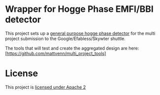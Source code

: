 # Wrapper for Hogge Phase EMFI/BBI detector

This project sets up a [general purpose hogge phase detector](https://github.com/h1kari/hpcore) for the multi project submission to the Google/Efabless/Skywter shuttle.

The tools that will test and create the aggregated design are here: [https://github.com/mattvenn/multi_project_tools]

# License

This project is [licensed under Apache 2](LICENSE)

